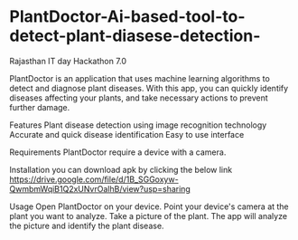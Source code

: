 # PlantDoctor-Ai-based-tool-to-detect-plant-diasese-detection-
Rajasthan IT day Hackathon 7.0

PlantDoctor is an application that uses machine learning algorithms to detect and diagnose plant diseases. With this app, you can quickly identify diseases affecting your plants, and take necessary actions to prevent further damage.

Features
Plant disease detection using image recognition technology
Accurate and quick disease identification
Easy to use interface

Requirements
PlantDoctor require a device with a camera.

Installation
you can download apk by clicking the below link
https://drive.google.com/file/d/1B_SGGoxyw-QwmbmWqiB1Q2xUNvrOalhB/view?usp=sharing

Usage
Open PlantDoctor on your device.
Point your device's camera at the plant you want to analyze.
Take a picture of the plant.
The app will analyze the picture and identify the plant disease.
